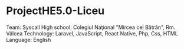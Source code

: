 # ProjectHE5.0-Liceu
Team: Syscall
High school: Colegiul Naţional "Mircea cel Bătrân", Rm. Vâlcea
Technology: Laravel, JavaScript, React Native, Php, Css, HTML
Language: English

